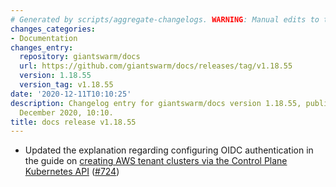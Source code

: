 ```yaml
---
# Generated by scripts/aggregate-changelogs. WARNING: Manual edits to this files will be overwritten.
changes_categories:
- Documentation
changes_entry:
  repository: giantswarm/docs
  url: https://github.com/giantswarm/docs/releases/tag/v1.18.55
  version: 1.18.55
  version_tag: v1.18.55
date: '2020-12-11T10:10:25'
description: Changelog entry for giantswarm/docs version 1.18.55, published on 11
  December 2020, 10:10.
title: docs release v1.18.55
---
```


- Updated the explanation regarding configuring OIDC authentication in the guide on [creating AWS tenant clusters via the Control Plane Kubernetes API](https://docs.giantswarm.io/guides/creating-clusters-via-crs-on-aws/) ([#724](https://github.com/giantswarm/docs/pull/724))
